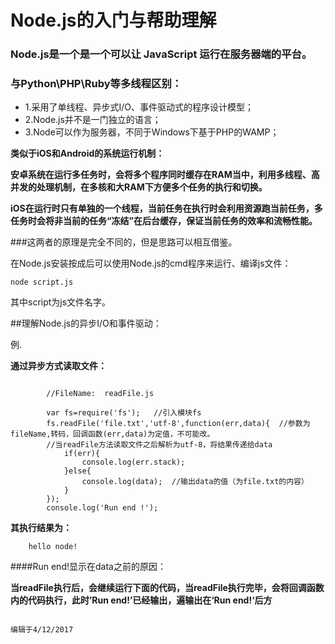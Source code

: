 # Node.js的入门与帮助理解
### Node.js是一个是一个可以让 JavaScript 运行在服务器端的平台。
### 与Python\PHP\Ruby等多线程区别：
* 1.采用了单线程、异步式I/O、事件驱动式的程序设计模型；
* 2.Node.js并不是一门独立的语言；
* 3.Node可以作为服务器，不同于Windows下基于PHP的WAMP；


**类似于iOS和Android的系统运行机制：**
		
**安卓系统在运行多任务时，会将多个程序同时缓存在RAM当中，利用多线程、高并发的处理机制，在多核和大RAM下方便多个任务的执行和切换。**


**iOS在运行时只有单独的一个线程，当前任务在执行时会利用资源跑当前任务，多任务时会将非当前的任务“冻结”在后台缓存，保证当前任务的效率和流畅性能。**

###这两者的原理是完全不同的，但是思路可以相互借鉴。

在Node.js安装按成后可以使用Node.js的cmd程序来运行、编译js文件：

`node script.js`

其中script为js文件名字。

##理解Node.js的异步I/O和事件驱动：

例.

**通过异步方式读取文件：**

<pre><code>
		//FileName:  readFile.js

		var fs=require('fs');	//引入模块fs
		fs.readFile('file.txt','utf-8',function(err,data){	//参数为fileName,转码，回调函数(err,data)为定值，不可能改。
		//当readFile方法读取文件之后解析为utf-8，将结果传递给data
			if(err){
				console.log(err.stack);
			}else{
				console.log(data);	//输出data的值（为file.txt的内容）
			}
		});
		console.log('Run end !');
</pre></code>

**其执行结果为：**
``` Run end!
	hello node!
```
####Run end!显示在data之前的原因：

**当readFile执行后，会继续运行下面的代码，当readFile执行完毕，会将回调函数内的代码执行，此时’Run end!’已经输出，遍输出在‘Run end!‘后方**


																			编辑于4/12/2017

